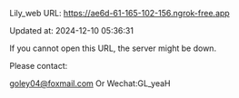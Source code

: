 Lily_web URL: https://ae6d-61-165-102-156.ngrok-free.app

Updated at: 2024-12-10 05:36:31

If you cannot open this URL, the server might be down.

Please contact: 

goley04@foxmail.com Or Wechat:GL_yeaH